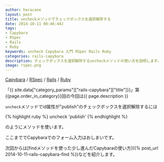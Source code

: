 ```yaml
---
author: haracane
layout: post
title: uncheckメソッドでチェックボックスを選択解除する
date: 2014-10-11 08:46:44J
tags:
- Capybara
- RSpec
- Rails
- Ruby
keywords: uncheck Capybara 入門 RSpec Rails Ruby
categories: rails-capybara
description: チェックボックスを選択解除するuncheckメソッドの使い方を説明します。
image: rspec.png
---
```

[Capybara](/tags/capybara/) / [RSpec](/tags/rspec/) / [Rails](/tags/rails/) / [Ruby](/tags/ruby/)

「{{ site.data["category_params"]["rails-capybara"]["title"]}}」第{{page.order_in_category}}回の今回は{{ page.description }}

`uncheck`メソッドでid属性が"publish"のチェックボックスを選択解除するには

{% highlight ruby %}
uncheck 'publish'
{% endhighlight %}

のようにメソッドを使います。

ここまででCapybaraでのフォーム入力はおしまいです。

次回からは[findメソッドを使った少し進んだCapybaraの使い方]({% post_url 2014-10-11-rails-capybara-find %})などを紹介します。
